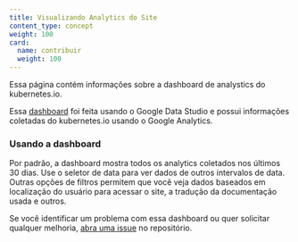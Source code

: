 ```yaml
---
title: Visualizando Analytics do Site
content_type: concept
weight: 100
card:
  name: contribuir
  weight: 100
---
```


<!-- overview -->

Essa página contém informações sobre a dashboard de analystics do kubernetes.io.

<!-- body -->

Essa [dashboard](https://datastudio.google.com/reporting/fede2672-b2fd-402a-91d2-7473bdb10f04) foi feita usando
o Google Data Studio e possui informações coletadas do
kubernetes.io usando o Google Analytics.

### Usando a dashboard

Por padrão, a dashboard mostra todos os analytics coletados nos últimos 30 dias. Use o seletor de data
para ver dados de outros intervalos de data. Outras 
opções de filtros permitem que você veja dados baseados
em localização do usuário para acessar o site, a tradução
da documentação usada e outros.

Se você identificar um problema com essa dashboard ou quer solicitar qualquer melhoria, [abra uma issue](https://github.com/kubernetes/website/issues/new/choose) no repositório.

